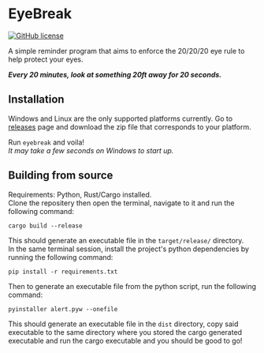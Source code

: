 # EyeBreak

[![GitHub license](https://img.shields.io/github/license/Naereen/StrapDown.js.svg)](https://github.com/Kandeel4411/EyeBreak/blob/master/LICENSE)

A simple reminder program that aims to enforce the 20/20/20 eye rule to help protect your eyes.  

***Every 20 minutes, look at something 20ft away for 20 seconds.***

## Installation

Windows and Linux are the only supported platforms currently. Go to [releases](https://github.com/kandeel4411/eyebreak/releases) page and download the zip file that corresponds to your platform.  
  
Run `eyebreak` and voila!  
*It may take a few seconds on Windows to start up.*

## Building from source

Requirements: Python, Rust/Cargo installed.  
Clone the repositery then open the terminal, navigate to it and run the following command:
```
cargo build --release
```
This should generate an executable file in the `target/release/` directory.  
In the same terminal session, install the project's python dependencies by running the following command:
```
pip install -r requirements.txt
```
Then to generate an executable file from the python script, run the following command:
```
pyinstaller alert.pyw --onefile
```
This should generate an executable file in the `dist` directory, copy said executable to the same directory where you stored the cargo generated executable and run the cargo executable and you should be good to go!
